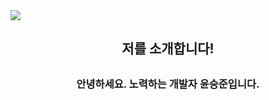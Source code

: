 <img src="https://capsule-render.vercel.app/api?type=waving&color=auto&height=300&section=header&text=SeungJun%20Github&fontSize=90" />
<h2 align="center">저를 소개합니다!<h2>
<h3 align="center">안녕하세요. 노력하는 개발자 윤승준입니다.</h3>
